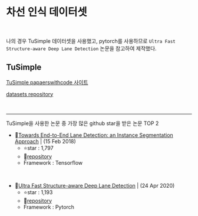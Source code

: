 # 차선 인식 데이터셋

<br>

나의 경우 TuSimple 데이터셋을 사용했고, pytorch를 사용하므로 `Ultra Fast Structure-aware Deep Lane Detection` 논문을 참고하여 제작했다.

## TuSimple

[TuSimple papaerswithcode 사이트](https://paperswithcode.com/dataset/tusimple)

[datasets repository](https://github.com/TuSimple/tusimple-benchmark/issues/3)

<br>

---

TuSimple을 사용한 논문 중 가장 많은 github star을 받은 논문 TOP 2
- 🥇[Towards End-to-End Lane Detection: an Instance Segmentation Approach](https://arxiv.org/abs/1802.05591)   | (15 Feb 2018)
  - ⭐star : 1,797
  - 🚀[repository](https://github.com/MaybeShewill-CV/lanenet-lane-detection)
  - Framework : Tensorflow

<br>

- 🥈[Ultra Fast Structure-aware Deep Lane Detection](https://arxiv.org/abs/2004.11757v4)   | (24 Apr 2020)
  - ⭐star : 1,193
  - 🚀[repository](https://github.com/cfzd/Ultra-Fast-Lane-Detection)
  - Framework : Pytorch
